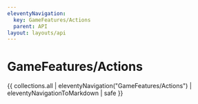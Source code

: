 ```yaml
---
eleventyNavigation:
  key: GameFeatures/Actions
  parent: API
layout: layouts/api
---
```

# GameFeatures/Actions

{{ collections.all | eleventyNavigation("GameFeatures/Actions") | eleventyNavigationToMarkdown | safe }}
